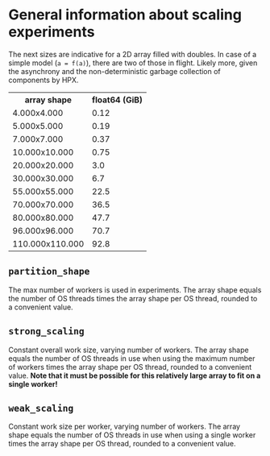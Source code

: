 # General information about scaling experiments

The next sizes are indicative for a 2D array filled with doubles. In case
of a simple model (`a = f(a)`), there are two of those in flight. Likely
more, given the asynchrony and the non-deterministic garbage collection
of components by HPX.

<table>
    <tr><th>array shape</th>  <th>float64 (GiB)</th></tr>
    <tr><td>4.000x4.000</td>  <td>0.12</td></tr>
    <tr><td>5.000x5.000</td>  <td>0.19</td></tr>
    <tr><td>7.000x7.000</td>  <td>0.37</td></tr>
    <tr><td>10.000x10.000</td><td>0.75</td></tr>
    <tr><td>20.000x20.000</td><td>3.0</td></tr>
    <tr><td>30.000x30.000</td><td>6.7</td></tr>
    <tr><td>55.000x55.000</td><td>22.5</td></tr>
    <tr><td>70.000x70.000</td><td>36.5</td></tr>
    <tr><td>80.000x80.000</td><td>47.7</td></tr>
    <tr><td>96.000x96.000</td><td>70.7</td></tr>
    <tr><td>110.000x110.000</td><td>92.8</td></tr>
<table>


## `partition_shape`
The max number of workers is used in experiments. The array shape equals
the number of OS threads times the array shape per OS thread, rounded
to a convenient value.


## `strong_scaling`
Constant overall work size, varying number of workers. The array shape
equals the number of OS threads in use when using the maximum number
of workers times the array shape per OS thread, rounded to a convenient
value. **Note that it must be possible for this relatively large array
to fit on a single worker!**


## `weak_scaling`
Constant work size per worker, varying number of workers. The array shape
equals the number of OS threads in use when using a single worker times
the array shape per OS thread, rounded to a convenient value.
